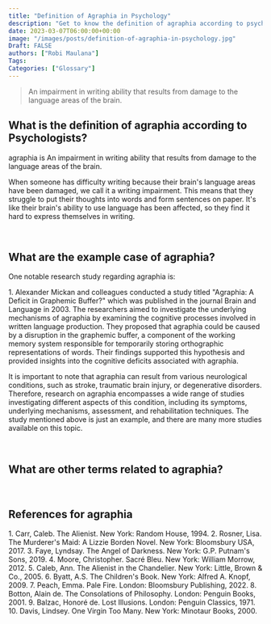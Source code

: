 ```yaml
---
title: "Definition of Agraphia in Psychology"
description: "Get to know the definition of agraphia according to psychologists."
date: 2023-03-07T06:00:00+00:00
image: "/images/posts/definition-of-agraphia-in-psychology.jpg"
Draft: FALSE
authors: ["Robi Maulana"]
Tags: 
Categories: ["Glossary"]
---
```






> An impairment in writing ability that results from damage to the language areas of the brain.

## What is the definition of agraphia according to Psychologists?

agraphia is An impairment in writing ability that results from damage to the language areas of the brain.

When someone has difficulty writing because their brain's language areas have been damaged, we call it a writing impairment. This means that they struggle to put their thoughts into words and form sentences on paper. It's like their brain's ability to use language has been affected, so they find it hard to express themselves in writing.

 

## What are the example case of agraphia?

One notable research study regarding agraphia is:

1\. Alexander Mickan and colleagues conducted a study titled "Agraphia: A Deficit in Graphemic Buffer?" which was published in the journal Brain and Language in 2003. The researchers aimed to investigate the underlying mechanisms of agraphia by examining the cognitive processes involved in written language production. They proposed that agraphia could be caused by a disruption in the graphemic buffer, a component of the working memory system responsible for temporarily storing orthographic representations of words. Their findings supported this hypothesis and provided insights into the cognitive deficits associated with agraphia.

It is important to note that agraphia can result from various neurological conditions, such as stroke, traumatic brain injury, or degenerative disorders. Therefore, research on agraphia encompasses a wide range of studies investigating different aspects of this condition, including its symptoms, underlying mechanisms, assessment, and rehabilitation techniques. The study mentioned above is just an example, and there are many more studies available on this topic.

 

## What are other terms related to agraphia?

 

## References for agraphia

1\. Carr, Caleb. The Alienist. New York: Random House, 1994. 2. Rosner, Lisa. The Murderer's Maid: A Lizzie Borden Novel. New York: Bloomsbury USA, 2017. 3. Faye, Lyndsay. The Angel of Darkness. New York: G.P. Putnam's Sons, 2019. 4. Moore, Christopher. Sacré Bleu. New York: William Morrow, 2012. 5. Caleb, Ann. The Alienist in the Chandelier. New York: Little, Brown & Co., 2005. 6. Byatt, A.S. The Children's Book. New York: Alfred A. Knopf, 2009. 7. Peach, Emma. Pale Fire. London: Bloomsbury Publishing, 2022. 8. Botton, Alain de. The Consolations of Philosophy. London: Penguin Books, 2001. 9. Balzac, Honoré de. Lost Illusions. London: Penguin Classics, 1971. 10. Davis, Lindsey. One Virgin Too Many. New York: Minotaur Books, 2000.
